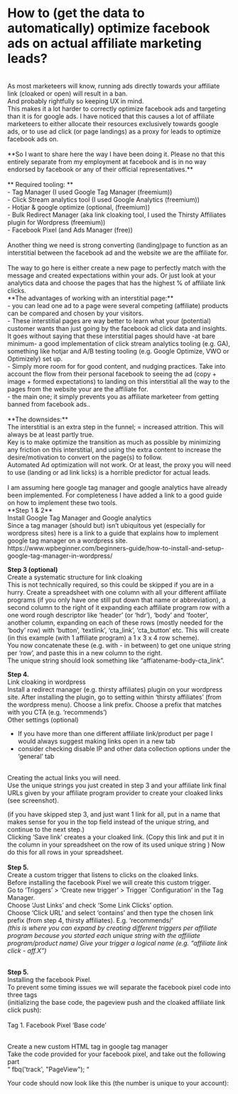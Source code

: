 # How to (get the data to automatically) optimize facebook ads on actual affiliate marketing leads? #
</br>
As most marketeers will know, running ads directly towards your affiliate link (cloaked or open) will result in a ban.</br> And probably rightfully so keeping UX in mind.</br> 
This makes it a lot harder to correctly optimize facebook ads and targeting than it is for google ads. I have noticed that this causes a lot of affiliate marketeers to either allocate their resources exclusively towards google ads, or to use ad click (or page landings) as a proxy for leads to optimize facebook ads on.</br>
</br>
**So I want to share here the way I have been doing it. Please no that this entirely separate from my employment at facebook and is in no way endorsed by facebook or any of their official representatives.** </br>
</br>
** Required tooling: **</br>
- Tag Manager (I used Google Tag Manager (freemium))</br>
- Click Stream analytics tool (I used Google Analytics (freemium))</br>
- Hotjar & google optimize  (optional, (freemium))</br>
- Bulk Redirect Manager (aka link cloaking tool, I used the Thirsty Affiliates plugin for Wordpress (freemium))</br>
- Facebook Pixel (and Ads Manager (free))</br>
</br>
Another thing we need is strong converting (landing)page to function as an interstitial between the facebook ad and the website we are the affiliate for.</br>
</br>
The way to go here is either create a new page to perfectly match with the message and created expectations within your ads. Or just look at your analytics data and choose the pages that has the highest % of affiliate link clicks.
</br>
**The advantages of working with an interstitial page:**</br>
- you can lead one ad to a page were several competing (affiliate) products can be compared and chosen by your visitors.</br>
- These interstitial pages are way better to learn what your (potential) customer wants than just going by the facebook ad click data and insights. It goes without saying that these interstitial pages should have -at bare minimum- a good implementation of click stream analytics tooling (e.g. GA), something like hotjar and A/B testing tooling (e.g. Google Optimize, VWO or Optimizely) set up.</br>
- Simply more room for for good content, and nudging practices. Take into account the flow from their personal facebook to seeing the ad (copy + image + formed expectations) to landing on this interstitial all the way to the pages from the website your are the affiliate for.</br>
- the main one; it simply prevents you as affiliate marketeer from getting banned from facebook ads..</br>
</br>
**The downsides:**</br>
The interstitial is an extra step in the funnel; = increased attrition. This will always be at least partly true.</br> Key is to make optimize the transition as much as possible by minimizing any friction on this interstitial, and using the extra content to increase the desire/motivation to convert on the page(s) to follow.</br>
Automated Ad optimization will not work. Or at least, the proxy you will need to use (landing or ad link licks) is a horrible predictor for actual leads.
</br>
</br>
I am assuming here google tag manager and google analytics have already been implemented. For completeness I have added a link to a good guide on how to implement these two tools. 
</br>
**Step 1 & 2**</br>
Install Google Tag Manager and Google analytics</br>
Since a tag manager (should but) isn’t ubiquitous yet (especially for wordpress sites) here is a link to a guide that explains how to implement google tag manager on a wordpress site. https://www.wpbeginner.com/beginners-guide/how-to-install-and-setup-google-tag-manager-in-wordpress/
</br>

**Step 3 (optional)**</br>
Create a systematic structure for link cloaking</br>
This is not technically required, so this could be skipped if you are in a hurry.
Create a spreadsheet with one column with all your different affiliate programs (if you only have one still put down that name or abbreviation), a second column to the right of it expanding each affiliate program row with a one word rough descriptor like ‘header’ (or ‘hdr’), ‘body’ and ‘footer’, another column, expanding on each of these rows (mostly needed for the ‘body’ row) with ‘button’, ‘textlink’, ‘cta_link’, ‘cta_button’ etc. 
This will create (in this example (with 1 affiliate program) a 1 x 3 x 4 row scheme).  
You now concatenate these (e.g. with - in between) to get one unique string per ‘row’, and paste this in a new column to the right.  
The unique string should look something like “affiatename-body-cta_link”.
</br>

**Step 4.**</br>
Link cloaking in wordpress</br>
Install a redirect manager (e.g. thirsty affiliates) plugin on your wordpress site. 
After installing the plugin, go to setting within ‘thirsty affiliates’ (from the wordpress menu). Choose a link prefix. Choose a prefix that matches with you CTA (e.g. ‘recommends’)
</br>
Other settings (optional)
- If you have more than one different affiliate link/product per page I would always suggest making links open in a new tab
- consider checking disable IP and other data collection options under the ‘general’ tab
</br>
Creating the actual links you will need.</br>
Use the unique strings you just created in step 3 and your affiliate link final URLs given by your affiliate program provider to create your cloaked links (see screenshot).
</br>

(if you have skipped step 3, and just want 1 link for all, put in a name that makes sense for you in the top field instead of the unique string, and continue to the next step.)
</br>
Clicking ‘Save link’ creates a your cloaked link. (Copy this link and put it in the column in your spreadsheet on the row of its used unique string ) 
Now do this for all rows in your spreadsheet.</br>
</br>
**Step 5.**</br> 
Create a custom trigger that listens to clicks on the cloaked links.</br>
Before installing the facebook Pixel we will create this custom trigger.</br>
Go to ‘Triggers’ > ‘Create new trigger’ > Trigger `Configuration’  in the Tag Manager.</br>
Choose ‘Just Links’  and check ‘Some Link Clicks’ option.</br>
Choose ‘Click URL’ and select ‘contains’ and then type the chosen link prefix (from step 4, thirsty affiliates). E.g. ‘recommends/’ 
</br>
*(this is where you can expand by creating different triggers per affiliate program because you started each unique string with the affiliate program/product name)
Give your trigger a logical name (e.g. “affiliate link click - aff.X”)*
</br>
</br>


**Step 5.**</br>
Installing the facebook Pixel.</br>
To prevent some timing issues we will separate the facebook pixel code into three tags</br>
(initializing the base code, the pageview push and the cloaked affiliate link click push):</br>
</br>
Tag 1. Facebook Pixel ‘Base code’</br>
</br>

Create a new custom HTML tag in google tag manager</br>
Take the code provided for your facebook pixel, and take out the following part</br>
  “ fbq('track', "PageView"); “</br>


Your code should now look like this (the number is unique to your account):</br>
<!-- Facebook Pixel Code →
<script></br>
!function(f,b,e,v,n,t,s){if(f.fbq)return;n=f.fbq=function(){n.callMethod?
n.callMethod.apply(n,arguments):n.queue.push(arguments)};if(!f._fbq)f._fbq=n;
n.push=n;n.loaded=!0;n.version='2.0';n.queue=[];t=b.createElement(e);t.async=!0;
t.src=v;s=b.getElementsByTagName(e)[0];s.parentNode.insertBefore(t,s)}(window,
document,'script','https://connect.facebook.net/en_US/fbevents.js');

fbq('init', '45525584503xxx');

</script>
<!-- End Facebook Pixel Code →</br>
Put this in the HTML field and take ‘All Pages’ as trigger.</br>
Fold open the ‘advanced settings’ and put in 99 (highest) in tag firing priority.</br>
</br>


Select ‘All Pages’ as firing Trigger.</br>
</br>
Tag 2. Facebook Pixel ‘pageview’</br>
	
	Create another tag (see tag 1) but use the following code in the HTML field instead:
	<script>
  	fbq('track', "PageView");
 	 </script>
	(this time leave tag firing priority empty)
</br>
Tag 3. Facebook Pixel (cloaked affiliate link click)</br>

	Create another tag (see tag 1 and 2) but use the following code in the HTML field instead:</br>
	<script>
 	 fbq('track', 'Lead', {
    value: 1,
  });
</script>
(You can change the ‘Lead’ to something else, but to prevent issues with ‘ad objectives’ you should pick something predefined like ‘Leads’ or ‘ . Leave tag firing priority empty.
I put value to 1 for test purposes but ideally you would the value of your total profit 
	divided by the total number of leads over the same period to function as an average 
	value, but it is not important for now)
Select the trigger you created before (the one that listens to url clicks containing 
	‘recommends/’) under ‘Triggering (firing triggers).</br>


Save, submit, publish. And were done with the facebook pixel and tag manager.</br>



## And you are done ##

Now when creating a new facebook ads campaign you are able to (after selecting ‘conversion’ as ad objective) select ‘Leads’ as event to optimize on. Making the facebook ML algorithms optimize on actually finding the best placements, timing and targeting combinations for clicks towards your affiliate links instead of just on clicks you ads or landings on you page.

